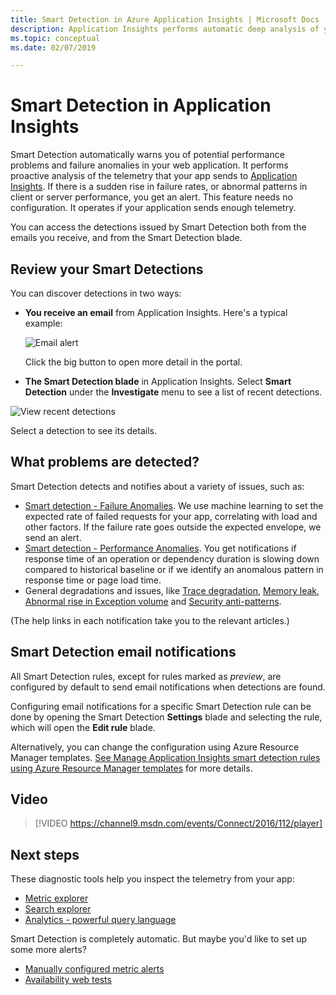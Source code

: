```yaml
---
title: Smart Detection in Azure Application Insights | Microsoft Docs
description: Application Insights performs automatic deep analysis of your app telemetry and warns you of potential problems.
ms.topic: conceptual
ms.date: 02/07/2019

---
```


# Smart Detection in Application Insights
 Smart Detection automatically warns you of potential performance problems and failure anomalies in your web application. It performs proactive analysis of the telemetry that your app sends to [Application Insights](../../azure-monitor/app/app-insights-overview.md). If there is a sudden rise in failure rates, or abnormal patterns in client or server performance, you get an alert. This feature needs no configuration. It operates if your application sends enough telemetry.

You can access the detections issued by Smart Detection both from the emails you receive, and from the Smart Detection blade.

## Review your Smart Detections
You can discover detections in two ways:

* **You receive an email** from Application Insights. Here's a typical example:
  
    ![Email alert](./media/proactive-diagnostics/03.png)
  
    Click the big button to open more detail in the portal.
* **The Smart Detection blade** in Application Insights. Select **Smart Detection** under the **Investigate** menu to see a list of recent detections.

![View recent detections](./media/proactive-diagnostics/04.png)

Select a detection to see its details.

## What problems are detected?
Smart Detection detects and notifies about a variety of issues, such as:

* [Smart detection - Failure Anomalies](../../azure-monitor/app/proactive-failure-diagnostics.md). We use machine learning to set the expected rate of failed requests for your app, correlating with load and other factors. If the failure rate goes outside the expected envelope, we send an alert.
* [Smart detection - Performance Anomalies](../../azure-monitor/app/proactive-performance-diagnostics.md). You get notifications if response time of an operation or dependency duration is slowing down compared to historical baseline or if we identify an anomalous pattern in response time or page load time.   
* General degradations and issues, like [Trace degradation](./proactive-trace-severity.md), [Memory leak](./proactive-potential-memory-leak.md), [Abnormal rise in Exception volume](./proactive-exception-volume.md) and [Security anti-patterns](./proactive-application-security-detection-pack.md).

(The help links in each notification take you to the relevant articles.)

## Smart Detection email notifications

All Smart Detection rules, except for rules marked as _preview_, are configured by default to send email notifications when detections are found.

Configuring email notifications for a specific Smart Detection rule can be done by opening the Smart Detection **Settings** blade and selecting the rule, which will open the **Edit rule** blade.

Alternatively, you can change the configuration using Azure Resource Manager templates. [See Manage Application Insights smart detection rules using Azure Resource Manager templates](./proactive-arm-config.md) for more details.

## Video

> [!VIDEO https://channel9.msdn.com/events/Connect/2016/112/player]

## Next steps
These diagnostic tools help you inspect the telemetry from your app:

* [Metric explorer](../../azure-monitor/platform/metrics-charts.md)
* [Search explorer](../../azure-monitor/app/diagnostic-search.md)
* [Analytics - powerful query language](../../azure-monitor/log-query/get-started-portal.md)

Smart Detection is completely automatic. But maybe you'd like to set up some more alerts?

* [Manually configured metric alerts](../../azure-monitor/platform/alerts-log.md)
* [Availability web tests](../../azure-monitor/app/monitor-web-app-availability.md) 
